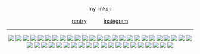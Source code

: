<h7 align=center>


  my links :

[rentry](https://rentry.co/slug2d)　　　 [instagram](https://www.instagram.com/slugr4t/)

***

<img src="https://64.media.tumblr.com/c0710d9a71ce43e150ede7024cff2400/16ccc5ca2e0496d6-38/s250x400/30c6ee1621ccf476b2436b46ec56aee59aaeca1e.gifv"/> <img src="https://64.media.tumblr.com/74fed491b6940122c5f544767ff96e7c/6a42514c3ffcfcbf-54/s100x200/95952da3e6028eb6fc37496598bc155ec1765fbf.pnj"/> <img src="https://64.media.tumblr.com/4c9047d2aca459c32e39092e267f9ed4/7c3dd077ed76e2f9-2c/s100x200/148f0ab49fa0746ad84fec7056f6236c45bc0d07.pnj"/> <img src="https://64.media.tumblr.com/777603fdf487ead0bd8956029a18b9f1/a064b1dab9694448-ed/s250x400/72b07825ff6077b8570ac9e07b1d65a21063158d.gifv"/> <img src="https://64.media.tumblr.com/2a26cdc3256717f0f7187d4136e7384f/a064b1dab9694448-e8/s250x400/f5eaeb879b59276209498506688af4ed1385f22b.gifv"/> <img src="https://64.media.tumblr.com/8d3881205515114e2473b195b56f83d1/a064b1dab9694448-55/s250x400/da08c16f49ab6534af00b4ac3907cdbc6ad5c21e.gifv"/> <img src="https://64.media.tumblr.com/f692f92b5322fe3378000eae4e3c28c9/6a42514c3ffcfcbf-38/s100x200/d1951410e2611c314dd4573d7ccdcecbbc334937.pnj"/> <img src="https://64.media.tumblr.com/a8004500e4c2b15090014d036f86e2be/c167d9cc7e634732-42/s250x400/32b52d61843516569394ec84a79864ecaeca7e43.gifv"/> <img src="https://64.media.tumblr.com/a906ffa99c2421454a16e7dc0352305b/c937cea2bae71fd6-d1/s100x200/70f929d5d922adef60f81d4b2618619bab524fed.pnj"/> <img src="https://64.media.tumblr.com/e34745b926fc66526c18069f251a4546/8d9fa3b7cb66d3a3-37/s100x200/bb87ffb1c2304494103e23a9ac7c6aca4b6496fe.jpg"/> <img src="https://64.media.tumblr.com/ef3ab40eb2d0cdfdfadfe6e94d207cc0/47dba9724143cb2a-d0/s250x400/d0932928e46ef61d8cdb4075a99e54ed36016cea.gifv"/> <img src="https://64.media.tumblr.com/2448cea981fff79e98fdc96d94d66cc4/a064b1dab9694448-e6/s250x400/5f0f911a7540f598814eb735f541fe5fb7e58926.gifv"/> <img src="https://64.media.tumblr.com/55074d20e1961d6745a475abe8d6c2e9/ea5d9e7e2702987f-4d/s100x200/bf450abc63e044e79909a479f0db75b3cef8035f.gifv"/> <img src="https://64.media.tumblr.com/d179f6c7b5cda0ef1ba4757cd9635bce/ea5d9e7e2702987f-e9/s100x200/2e5b798a5343ba0b95c824592a5d6743ced7d294.webp"/> <img src="https://64.media.tumblr.com/ecff5e4a8187b0fbb12e78ab6acec471/f19b909c109e140d-cd/s100x200/bf5b13f1eacce6daa4d7d9f64d9341d74d16a24c.pnj"/> <img src="https://64.media.tumblr.com/f70d2945994d9c1b34abb787b8e2f7d6/f19b909c109e140d-53/s100x200/a6dffeff87ef5e23f272d404ac73825ab0bd856f.pnj"/> <img src="https://64.media.tumblr.com/cb4261d64c90c0e4d066bad2cc85b8b9/417d5ae55f2bb8d9-64/s100x200/2a4175c7e79b8233ff092c8f6974572b0c78c92a.pnj"/> <img src="https://64.media.tumblr.com/5519615281780582bae7d3e48bf427ce/ea5d9e7e2702987f-cc/s250x400/20604e5365c25c9620cfdee0f634bd0a5a4f405f.gifv"/> <img src="https://64.media.tumblr.com/8cf219b7255537fa555408849d0c351c/1b8381f969116a1e-3e/s100x200/05c50661376eeb2ebb4cc8eff59505ee89427e3a.gifv"/> <img src="https://64.media.tumblr.com/12c28fe4d36aa8351847b298473dc209/c0faad560005c0ee-7f/s250x400/570c8faaa69f965444752256a570240f4d9833b6.gifv"/> <img src="https://64.media.tumblr.com/c38eb4cdee0cf85bd7e8aceb3159421c/f579c4bd47c0b5f0-69/s100x200/cce18cd707d9523b4326cc18a469427168ecd1ca.gifv"/> <img src="https://64.media.tumblr.com/03f10ed037699948856a86561b03e57e/9328aa9bfd3300b0-a1/s100x200/7f66c6244f31148edd62755fc528f1f76de54f32.pnj"/> <img src="https://64.media.tumblr.com/c35cf0ad68c082992ab589414b519826/2692cb8041da4edc-5e/s100x200/98ac6cbe0c1b00063810bf251477bb8e499f7d2f.pnj"/> <img src="https://64.media.tumblr.com/c795271e446dc69e5d7053c0a13338db/1b8381f969116a1e-78/s100x200/7c8ef88f4876d7caa62907795072172c3c376fd9.pnj"/> <img src="https://64.media.tumblr.com/2553a16c735b1a1d8ac8c7cd43f97779/1b8381f969116a1e-51/s100x200/3acc8c32b4b9ff8d41a09ec6706289641e780a49.pnj"/> <img src="https://64.media.tumblr.com/91faf4f6b39ccaed9c60da6428f5e97c/1b8381f969116a1e-fc/s100x200/20a331331857d50aba80b9df0482c8f14b40921c.pnj"/> <img src="https://64.media.tumblr.com/6d782d929415a1d993579f2b1d2312ee/5e5d02f1f6821b09-43/s100x200/61e0ca25068bb9696389e56a3079b4cbee1a61bc.pnj"/> <img src="https://64.media.tumblr.com/3be8f23278cb9290d5de9c74f7ad4af9/7c3dd077ed76e2f9-65/s100x200/09cc3ddd8ff6763e1e06c9797655448d8b0ddf98.pnj"/> <img src="https://64.media.tumblr.com/c3dbdd015ded7685ad051a19d80f08f0/7c3dd077ed76e2f9-8c/s100x200/3a9774e415cf5b0eff4d99bc99bd0e56441c3f99.gifv"/> <img src="https://64.media.tumblr.com/0aea83c79d070e2832d91ca7b414807c/ea5d9e7e2702987f-5c/s100x200/0661a4ca54e16b8c264f97bd7e30667a9db83c37.pnj"/> <img src="https://64.media.tumblr.com/d7f9a0df1a962c1546428530ccda2ef6/ea5d9e7e2702987f-0e/s100x200/4d5f533b0d21437b6aa97fa89d66433c184b9ae8.pnj"/> <img src="https://images-wixmp-ed30a86b8c4ca887773594c2.wixmp.com/f/6671da67-1864-411e-b205-98a92185a8c4/dntsao-45d437ed-ac5c-4068-a11e-fdad9a96a702.gif?token=eyJ0eXAiOiJKV1QiLCJhbGciOiJIUzI1NiJ9.eyJzdWIiOiJ1cm46YXBwOjdlMGQxODg5ODIyNjQzNzNhNWYwZDQxNWVhMGQyNmUwIiwiaXNzIjoidXJuOmFwcDo3ZTBkMTg4OTgyMjY0MzczYTVmMGQ0MTVlYTBkMjZlMCIsIm9iaiI6W1t7InBhdGgiOiJcL2ZcLzY2NzFkYTY3LTE4NjQtNDExZS1iMjA1LTk4YTkyMTg1YThjNFwvZG50c2FvLTQ1ZDQzN2VkLWFjNWMtNDA2OC1hMTFlLWZkYWQ5YTk2YTcwMi5naWYifV1dLCJhdWQiOlsidXJuOnNlcnZpY2U6ZmlsZS5kb3dubG9hZCJdfQ.2l455R5X0wGOS1cOL4wVvuyxddamY9MRsQF4CeOg-3s"/> <img src="https://images-wixmp-ed30a86b8c4ca887773594c2.wixmp.com/f/01febaf7-b2d6-4fb7-8193-c4338c95b696/dg8uyfi-34b37964-1c56-4402-837e-a55e579601ac.gif?token=eyJ0eXAiOiJKV1QiLCJhbGciOiJIUzI1NiJ9.eyJzdWIiOiJ1cm46YXBwOjdlMGQxODg5ODIyNjQzNzNhNWYwZDQxNWVhMGQyNmUwIiwiaXNzIjoidXJuOmFwcDo3ZTBkMTg4OTgyMjY0MzczYTVmMGQ0MTVlYTBkMjZlMCIsIm9iaiI6W1t7InBhdGgiOiJcL2ZcLzAxZmViYWY3LWIyZDYtNGZiNy04MTkzLWM0MzM4Yzk1YjY5NlwvZGc4dXlmaS0zNGIzNzk2NC0xYzU2LTQ0MDItODM3ZS1hNTVlNTc5NjAxYWMuZ2lmIn1dXSwiYXVkIjpbInVybjpzZXJ2aWNlOmZpbGUuZG93bmxvYWQiXX0.q5u_BaPjbiddrb-zymn-CKqeTKR4Aldgdd9Z2pmge-I"/> <img src="https://images-wixmp-ed30a86b8c4ca887773594c2.wixmp.com/f/ff6dca0c-6445-456b-9cb9-376aca91e046/d2gmhlw-63c32c8e-af43-48c6-acc6-c4622b3cf2d2.gif?token=eyJ0eXAiOiJKV1QiLCJhbGciOiJIUzI1NiJ9.eyJzdWIiOiJ1cm46YXBwOjdlMGQxODg5ODIyNjQzNzNhNWYwZDQxNWVhMGQyNmUwIiwiaXNzIjoidXJuOmFwcDo3ZTBkMTg4OTgyMjY0MzczYTVmMGQ0MTVlYTBkMjZlMCIsIm9iaiI6W1t7InBhdGgiOiJcL2ZcL2ZmNmRjYTBjLTY0NDUtNDU2Yi05Y2I5LTM3NmFjYTkxZTA0NlwvZDJnbWhsdy02M2MzMmM4ZS1hZjQzLTQ4YzYtYWNjNi1jNDYyMmIzY2YyZDIuZ2lmIn1dXSwiYXVkIjpbInVybjpzZXJ2aWNlOmZpbGUuZG93bmxvYWQiXX0.2vILoROnCOAumDk0o--zjITap6iQMSL2jXONPrUIc7I"/> <img src="https://images-wixmp-ed30a86b8c4ca887773594c2.wixmp.com/f/a82a7ae0-bbff-4994-899c-635d662a9530/d8sz8q4-acb238d6-e2fd-42a2-b933-ac1e47eeac14.gif?token=eyJ0eXAiOiJKV1QiLCJhbGciOiJIUzI1NiJ9.eyJzdWIiOiJ1cm46YXBwOjdlMGQxODg5ODIyNjQzNzNhNWYwZDQxNWVhMGQyNmUwIiwiaXNzIjoidXJuOmFwcDo3ZTBkMTg4OTgyMjY0MzczYTVmMGQ0MTVlYTBkMjZlMCIsIm9iaiI6W1t7InBhdGgiOiJcL2ZcL2E4MmE3YWUwLWJiZmYtNDk5NC04OTljLTYzNWQ2NjJhOTUzMFwvZDhzejhxNC1hY2IyMzhkNi1lMmZkLTQyYTItYjkzMy1hYzFlNDdlZWFjMTQuZ2lmIn1dXSwiYXVkIjpbInVybjpzZXJ2aWNlOmZpbGUuZG93bmxvYWQiXX0.RwCDNkALJCuUWzKz7LwQ6Z8mEgsqUcjvJcjTLfdIZT0"/> <img src="https://images-wixmp-ed30a86b8c4ca887773594c2.wixmp.com/f/e215022a-db95-4fd8-a8a7-e7f6645091e5/d4zuqet-73d2acdb-2782-489b-85ce-62385996c2ee.gif?token=eyJ0eXAiOiJKV1QiLCJhbGciOiJIUzI1NiJ9.eyJzdWIiOiJ1cm46YXBwOjdlMGQxODg5ODIyNjQzNzNhNWYwZDQxNWVhMGQyNmUwIiwiaXNzIjoidXJuOmFwcDo3ZTBkMTg4OTgyMjY0MzczYTVmMGQ0MTVlYTBkMjZlMCIsIm9iaiI6W1t7InBhdGgiOiJcL2ZcL2UyMTUwMjJhLWRiOTUtNGZkOC1hOGE3LWU3ZjY2NDUwOTFlNVwvZDR6dXFldC03M2QyYWNkYi0yNzgyLTQ4OWItODVjZS02MjM4NTk5NmMyZWUuZ2lmIn1dXSwiYXVkIjpbInVybjpzZXJ2aWNlOmZpbGUuZG93bmxvYWQiXX0.wfQ6Bd4aZUpRBjBr4rsac1ecQx9e77lzY-ox-hlYbSM"/> <img src="https://images-wixmp-ed30a86b8c4ca887773594c2.wixmp.com/f/88ad7a11-9935-4e47-9df5-143cd57cf37d/d36ny1w-9a2db42a-fa93-4f8e-a55e-1121ec2e3d17.png?token=eyJ0eXAiOiJKV1QiLCJhbGciOiJIUzI1NiJ9.eyJzdWIiOiJ1cm46YXBwOjdlMGQxODg5ODIyNjQzNzNhNWYwZDQxNWVhMGQyNmUwIiwiaXNzIjoidXJuOmFwcDo3ZTBkMTg4OTgyMjY0MzczYTVmMGQ0MTVlYTBkMjZlMCIsIm9iaiI6W1t7InBhdGgiOiJcL2ZcLzg4YWQ3YTExLTk5MzUtNGU0Ny05ZGY1LTE0M2NkNTdjZjM3ZFwvZDM2bnkxdy05YTJkYjQyYS1mYTkzLTRmOGUtYTU1ZS0xMTIxZWMyZTNkMTcucG5nIn1dXSwiYXVkIjpbInVybjpzZXJ2aWNlOmZpbGUuZG93bmxvYWQiXX0.uOomzff-3wAICV3jPy2rCc_02hUyW7FJ6XufPVeyF8w"/> <img src="https://images-wixmp-ed30a86b8c4ca887773594c2.wixmp.com/f/712c88f6-7fe1-431e-989c-060ca457cd65/dd84ewi-3a7c7413-4ecf-4977-8c06-d3c17e098303.gif?token=eyJ0eXAiOiJKV1QiLCJhbGciOiJIUzI1NiJ9.eyJzdWIiOiJ1cm46YXBwOjdlMGQxODg5ODIyNjQzNzNhNWYwZDQxNWVhMGQyNmUwIiwiaXNzIjoidXJuOmFwcDo3ZTBkMTg4OTgyMjY0MzczYTVmMGQ0MTVlYTBkMjZlMCIsIm9iaiI6W1t7InBhdGgiOiJcL2ZcLzcxMmM4OGY2LTdmZTEtNDMxZS05ODljLTA2MGNhNDU3Y2Q2NVwvZGQ4NGV3aS0zYTdjNzQxMy00ZWNmLTQ5NzctOGMwNi1kM2MxN2UwOTgzMDMuZ2lmIn1dXSwiYXVkIjpbInVybjpzZXJ2aWNlOmZpbGUuZG93bmxvYWQiXX0.tJDgQRsmnd-bU1wpH2bFBA3SR0sFqQe-8YZn3EMlg5E"/> <img src="https://images-wixmp-ed30a86b8c4ca887773594c2.wixmp.com/f/b7f951c8-afc7-4872-9d0a-3cca2d5bb633/daanbc5-88906eaf-8fd6-400e-b8d7-467783f76c6c.png?token=eyJ0eXAiOiJKV1QiLCJhbGciOiJIUzI1NiJ9.eyJzdWIiOiJ1cm46YXBwOjdlMGQxODg5ODIyNjQzNzNhNWYwZDQxNWVhMGQyNmUwIiwiaXNzIjoidXJuOmFwcDo3ZTBkMTg4OTgyMjY0MzczYTVmMGQ0MTVlYTBkMjZlMCIsIm9iaiI6W1t7InBhdGgiOiJcL2ZcL2I3Zjk1MWM4LWFmYzctNDg3Mi05ZDBhLTNjY2EyZDViYjYzM1wvZGFhbmJjNS04ODkwNmVhZi04ZmQ2LTQwMGUtYjhkNy00Njc3ODNmNzZjNmMucG5nIn1dXSwiYXVkIjpbInVybjpzZXJ2aWNlOmZpbGUuZG93bmxvYWQiXX0.WvrpHOVyYDQt5ZLr3ieB6GMsnkwh_zUaofByqgkPdIQ"/> <img src="https://images-wixmp-ed30a86b8c4ca887773594c2.wixmp.com/f/ba434057-e637-4974-a6e8-72becd29cc0f/dg1cfi5-2dab97fa-df56-4a1e-b840-d6e78d381c5d.gif?token=eyJ0eXAiOiJKV1QiLCJhbGciOiJIUzI1NiJ9.eyJzdWIiOiJ1cm46YXBwOjdlMGQxODg5ODIyNjQzNzNhNWYwZDQxNWVhMGQyNmUwIiwiaXNzIjoidXJuOmFwcDo3ZTBkMTg4OTgyMjY0MzczYTVmMGQ0MTVlYTBkMjZlMCIsIm9iaiI6W1t7InBhdGgiOiJcL2ZcL2JhNDM0MDU3LWU2MzctNDk3NC1hNmU4LTcyYmVjZDI5Y2MwZlwvZGcxY2ZpNS0yZGFiOTdmYS1kZjU2LTRhMWUtYjg0MC1kNmU3OGQzODFjNWQuZ2lmIn1dXSwiYXVkIjpbInVybjpzZXJ2aWNlOmZpbGUuZG93bmxvYWQiXX0.ZfiwfFhDCQsOn72GSqUueCa27o-p06MJS4xHpZ9QiUs"/> <img src="https://images-wixmp-ed30a86b8c4ca887773594c2.wixmp.com/f/3824b734-68aa-4da2-acc9-60b684043fd3/d7ivo2b-c933dfe8-95df-4525-98ef-9243162e1b47.gif?token=eyJ0eXAiOiJKV1QiLCJhbGciOiJIUzI1NiJ9.eyJzdWIiOiJ1cm46YXBwOjdlMGQxODg5ODIyNjQzNzNhNWYwZDQxNWVhMGQyNmUwIiwiaXNzIjoidXJuOmFwcDo3ZTBkMTg4OTgyMjY0MzczYTVmMGQ0MTVlYTBkMjZlMCIsIm9iaiI6W1t7InBhdGgiOiJcL2ZcLzM4MjRiNzM0LTY4YWEtNGRhMi1hY2M5LTYwYjY4NDA0M2ZkM1wvZDdpdm8yYi1jOTMzZGZlOC05NWRmLTQ1MjUtOThlZi05MjQzMTYyZTFiNDcuZ2lmIn1dXSwiYXVkIjpbInVybjpzZXJ2aWNlOmZpbGUuZG93bmxvYWQiXX0.soMuOum_GDQ3-x6mE1H8zPW54M6drVmIP-WVXLlAvag"/> <img src="https://images-wixmp-ed30a86b8c4ca887773594c2.wixmp.com/f/e5086382-875d-4216-ad40-cce1fb10503f/d2dlquj-d3e6f9b2-6ba8-4714-8600-0b4744d38da6.gif?token=eyJ0eXAiOiJKV1QiLCJhbGciOiJIUzI1NiJ9.eyJzdWIiOiJ1cm46YXBwOjdlMGQxODg5ODIyNjQzNzNhNWYwZDQxNWVhMGQyNmUwIiwiaXNzIjoidXJuOmFwcDo3ZTBkMTg4OTgyMjY0MzczYTVmMGQ0MTVlYTBkMjZlMCIsIm9iaiI6W1t7InBhdGgiOiJcL2ZcL2U1MDg2MzgyLTg3NWQtNDIxNi1hZDQwLWNjZTFmYjEwNTAzZlwvZDJkbHF1ai1kM2U2ZjliMi02YmE4LTQ3MTQtODYwMC0wYjQ3NDRkMzhkYTYuZ2lmIn1dXSwiYXVkIjpbInVybjpzZXJ2aWNlOmZpbGUuZG93bmxvYWQiXX0.7XCkg5WxdEGTAEIMGaHxre7PMBjil5BxanAufCxHN1w"/> <img src="https://images-wixmp-ed30a86b8c4ca887773594c2.wixmp.com/f/050c3e0c-1f5d-4f41-9c4b-a28246506d9d/dg4l4ut-e9360380-d6bd-4e41-81b9-b76f9feae7e0.png?token=eyJ0eXAiOiJKV1QiLCJhbGciOiJIUzI1NiJ9.eyJzdWIiOiJ1cm46YXBwOjdlMGQxODg5ODIyNjQzNzNhNWYwZDQxNWVhMGQyNmUwIiwiaXNzIjoidXJuOmFwcDo3ZTBkMTg4OTgyMjY0MzczYTVmMGQ0MTVlYTBkMjZlMCIsIm9iaiI6W1t7InBhdGgiOiJcL2ZcLzA1MGMzZTBjLTFmNWQtNGY0MS05YzRiLWEyODI0NjUwNmQ5ZFwvZGc0bDR1dC1lOTM2MDM4MC1kNmJkLTRlNDEtODFiOS1iNzZmOWZlYWU3ZTAucG5nIn1dXSwiYXVkIjpbInVybjpzZXJ2aWNlOmZpbGUuZG93bmxvYWQiXX0.lDenidOUs9TVdb5_xcKnzL6xSTOVQwjQ6UO1xelrR_I"/> <img src="https://64.media.tumblr.com/e852bbe5bc015d05662be8ca3cae652f/c167d9cc7e634732-9c/s250x400/9b931074eab75f3c1784a14e0ee677ddade9dad9.gifv"/> <img src="https://64.media.tumblr.com/56bc6020f748b8fbb83f445e395a8b0e/a064b1dab9694448-e2/s250x400/edb2f221a70511d9e1491de77b1e9970061c28dd.gifv"/> 
